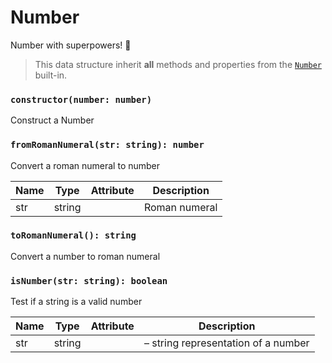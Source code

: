 # Number

Number with superpowers! 💪

> This data structure inherit **all** methods and properties from the [`Number`](https://developer.mozilla.org/en-US/docs/Web/JavaScript/Reference/Global_Objects/Number) built-in.

### `constructor(number: number)`

Construct a Number

### `fromRomanNumeral(str: string): number`

Convert a roman numeral to number

| Name | Type   | Attribute | Description   |
| ---- | ------ | --------- | ------------- |
| str  | string |           | Roman numeral |

### `toRomanNumeral(): string`

Convert a number to roman numeral

### `isNumber(str: string): boolean`

Test if a string is a valid number

| Name | Type   | Attribute | Description                         |
| ---- | ------ | --------- | ----------------------------------- |
| str  | string |           | – string representation of a number |
